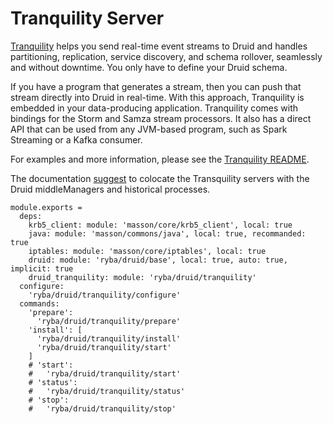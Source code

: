 
# Tranquility Server

[Tranquility] helps you send real-time event streams to Druid and handles 
partitioning, replication, service discovery, and schema rollover, seamlessly 
and without downtime.  You only have to define your Druid schema.

If you have a program that generates a stream, then you can push that stream 
directly into Druid in real-time. With this approach, Tranquility is embedded 
in your data-producing application. Tranquility comes with bindings for the 
Storm and Samza stream processors. It also has a direct API that can be used 
from any JVM-based program, such as Spark Streaming or a Kafka consumer.

For examples and more information, please see the [Tranquility README][readme].

The documentation [suggest](http://druid.io/docs/0.10.1/ingestion/stream-push.html) 
to colocate the Transquility servers with the Druid middleManagers and historical processes.

[Tranquility]: http://druid.io/docs/0.9.1.1/ingestion/stream-ingestion.html#server
[readme]: https://github.com/druid-io/tranquility

    module.exports =
      deps:
        krb5_client: module: 'masson/core/krb5_client', local: true
        java: module: 'masson/commons/java', local: true, recommanded: true
        iptables: module: 'masson/core/iptables', local: true
        druid: module: 'ryba/druid/base', local: true, auto: true, implicit: true
        druid_tranquility: module: 'ryba/druid/tranquility'
      configure:
        'ryba/druid/tranquility/configure'
      commands:
        'prepare':
          'ryba/druid/tranquility/prepare'
        'install': [
          'ryba/druid/tranquility/install'
          'ryba/druid/tranquility/start'
        ]
        # 'start':
        #   'ryba/druid/tranquility/start'
        # 'status':
        #   'ryba/druid/tranquility/status'
        # 'stop':
        #   'ryba/druid/tranquility/stop'
